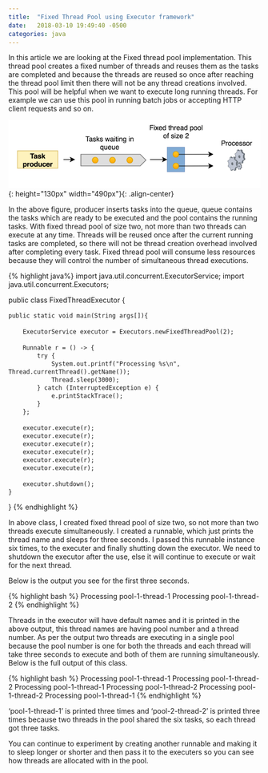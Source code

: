 ```yaml
---
title:  "Fixed Thread Pool using Executor framework"
date:   2018-03-10 19:49:40 -0500
categories: java
---
```


In this article we are looking at the Fixed thread pool implementation. This thread pool creates a fixed number of threads and reuses them as the tasks are completed and because the threads are reused so once after reaching the thread pool limit then there will not be any thread creations involved. This pool will be helpful when we want to execute long running threads. For example we can use this pool in running batch jobs or accepting HTTP client requests and so on.

![Fixed thread pool](/assets/images/posts/Fixed-thread-pool.png){: height="130px" width="490px"}{: .align-center}

In the above figure, producer inserts tasks into the queue, queue contains the tasks which are ready to be executed and the pool contains the running tasks. With fixed thread pool of size two, not more than two threads can execute at any time. Threads will be reused once after the current running tasks are completed, so there will not be thread creation overhead involved after completing every task. Fixed thread pool will consume less resources because they will control the number of simultaneous thread executions.

{% highlight java%}
import java.util.concurrent.ExecutorService;
import java.util.concurrent.Executors;
 
public class FixedThreadExecutor {
 
    public static void main(String args[]){
        
        ExecutorService executor = Executors.newFixedThreadPool(2);
        
        Runnable r = () -> {
            try {
                System.out.printf("Processing %s\n", Thread.currentThread().getName());
                Thread.sleep(3000);
            } catch (InterruptedException e) {
                e.printStackTrace();
            }
        };
 
        executor.execute(r);
        executor.execute(r);
        executor.execute(r);
        executor.execute(r);
        executor.execute(r);
        executor.execute(r);
 
        executor.shutdown();
    }
}
{% endhighlight %}

In above class, I created fixed thread pool of size two, so not more than two threads execute simultaneously. I created a runnable, which just prints the thread name and sleeps for three seconds. I passed this runnable instance six times, to the executer and finally shutting down the executor. We need to shutdown the executor after the use, else it will continue to execute or wait for the next thread.

Below is the output you see for the first three seconds.

{% highlight bash %}
Processing pool-1-thread-1
Processing pool-1-thread-2
{% endhighlight %}

Threads in the executor will have default names and it is printed in the above output, this thread names are having pool number and a thread number. As per the output two threads are executing in a single pool because the pool number is one for both the threads and each thread will take three seconds to execute and both of them are running simultaneously. Below is the full output of this class.

{% highlight bash %}
Processing pool-1-thread-1
Processing pool-1-thread-2
Processing pool-1-thread-1
Processing pool-1-thread-2
Processing pool-1-thread-2
Processing pool-1-thread-1
{% endhighlight %}

‘pool-1-thread-1’ is printed three times and ‘pool-2-thread-2’ is printed three times because two threads in the pool shared the six tasks, so each thread got three  tasks.

You can continue to experiment by creating another runnable and making it to sleep longer or shorter and then pass it to the executers so you can see how threads are allocated with in the pool.
